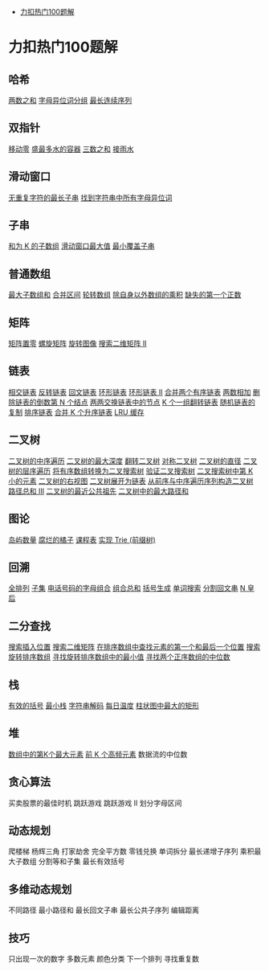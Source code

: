 - [力扣热门100题解](#力扣热门100题解)
# 力扣热门100题解
## 哈希
[两数之和](力扣100/1.%20两数之和.md)
[字母异位词分组](力扣100/49.%20字母异位词分组.md)
[最长连续序列](力扣100/128.%20最长连续序列.md)
## 双指针
[移动零](力扣100/283.%20移动零.md)
[盛最多水的容器](力扣100/11.%20盛最多水的容器.md)
[三数之和](力扣100/15.%20三数之和.md)
[接雨水](力扣100/42.%20接雨水.md)
## 滑动窗口
[无重复字符的最长子串](力扣100/3.%20无重复字符的最长子串.md)
[找到字符串中所有字母异位词](力扣100/438.%20找到字符串中所有字母异位词.md)
## 子串
[和为 K 的子数组](力扣100/560.%20和为%20K%20的子数组.md)
[滑动窗口最大值](力扣100/239.%20滑动窗口最大值.md)
[最小覆盖子串](力扣100/76.%20最小覆盖子串.md)
## 普通数组
[最大子数组和](力扣100/53.%20最大子数组和.md)
[合并区间](/力扣100/56.%20合并区间.md)
[轮转数组](/力扣100/189.%20轮转数组.md)
[除自身以外数组的乘积](/力扣100/238.%20除自身以外数组的乘积.md)
[缺失的第一个正数](/力扣100/41.%20缺失的第一个正数.md)
## 矩阵
[矩阵置零](/力扣100/73.%20矩阵置零.md)
[螺旋矩阵](/力扣100/54.%20螺旋矩阵.md)
[旋转图像](/力扣100/48.%20旋转图像.md)
[搜索二维矩阵 II](/力扣100/240.%20搜索二维矩阵%20II.md)
## 链表
[相交链表](/力扣100/160.%20相交链表.md)
[反转链表](/力扣100/206.%20反转链表.md)
[回文链表](/力扣100/234.%20回文链表.md)
[环形链表](/力扣100/141.%20环形链表.md)
[环形链表 II](/力扣100/142.%20环形链表%20II.md)
[合并两个有序链表](/力扣100/21.%20合并两个有序链表.md)
[两数相加](/力扣100/2.%20两数相加.md)
[删除链表的倒数第 N 个结点](/力扣100/19.%20删除链表的倒数第%20N%20个结点.md)
[两两交换链表中的节点](/力扣100/24.%20两两交换链表中的节点.md)
[K 个一组翻转链表](/力扣100/25.%20K%20个一组翻转链表.md)
[随机链表的复制](/力扣100/138.%20随机链表的复制.md)
[排序链表](/力扣100/148.%20排序链表.md)
[合并 K 个升序链表](/力扣100/23.%20合并%20K%20个升序链表.md)
[LRU 缓存](/力扣100/146.%20LRU%20缓存.md)
## 二叉树
[二叉树的中序遍历](/力扣100/94.%20二叉树的中序遍历.md)
[二叉树的最大深度](/力扣100/104.%20二叉树的最大深度.md)
[翻转二叉树](/力扣100/226.%20翻转二叉树.md)
[对称二叉树](/力扣100/101.%20对称二叉树.md)
[二叉树的直径](/力扣100/543.%20二叉树的直径.md)
[二叉树的层序遍历](/力扣100/102.%20二叉树的层序遍历.md)
[将有序数组转换为二叉搜索树](/力扣100/108.%20将有序数组转换为二叉搜索树.md)
[验证二叉搜索树](/力扣100/98.%20验证二叉搜索树.md)
[二叉搜索树中第 K 小的元素](/力扣100/230.%20二叉搜索树中第%20K%20小的元素.md)
[二叉树的右视图](/力扣100/199.%20二叉树的右视图.md)
[二叉树展开为链表](/力扣100/114.%20二叉树展开为链表.md)
[从前序与中序遍历序列构造二叉树](/力扣100/105.%20从前序与中序遍历序列构造二叉树.md)
[路径总和 III](/力扣100/437.%20路径总和%20III.md)
[二叉树的最近公共祖先](/力扣100/236.%20二叉树的最近公共祖先.md)
[二叉树中的最大路径和](/力扣100/124.%20二叉树中的最大路径和.md)
## 图论
[岛屿数量](/力扣100/200.%20岛屿数量.md)
[腐烂的橘子](/力扣100/994.%20腐烂的橘子.md)
[课程表](/力扣100/207.%20课程表.md)
[实现 Trie (前缀树)](/力扣100/208.%20实现%20Trie%20(前缀树).md)
## 回溯
[全排列](/力扣100/46.%20全排列.md)
[子集](/力扣100/78.%20子集.md)
[电话号码的字母组合](/力扣100/17.%20电话号码的字母组合.md)
[组合总和](/力扣100/39.%20组合总和.md)
[括号生成](/力扣100/22.%20括号生成.md)
[单词搜索](/力扣100/79.%20单词搜索.md)
[分割回文串](/力扣100/131.%20分割回文串.md)
[N 皇后](/力扣100/51.%20N%20皇后.md)
## 二分查找
[搜索插入位置](/力扣100/35.%20搜索插入位置.md)
[搜索二维矩阵](/力扣100/74.%20搜索二维矩阵.md)
[在排序数组中查找元素的第一个和最后一个位置](/力扣100/34.%20在排序数组中查找元素的第一个和最后一个位置.md)
[搜索旋转排序数组](/力扣100/33.%20搜索旋转排序数组.md)
[寻找旋转排序数组中的最小值](/力扣100/153.%20寻找旋转排序数组中的最小值.md)
[寻找两个正序数组的中位数](/力扣100/4.%20寻找两个正序数组的中位数.md)
## 栈
[有效的括号](/力扣100/20.%20有效的括号.md)
[最小栈](/力扣100/155.%20最小栈.md)
[字符串解码](/力扣100/394.%20字符串解码.md)
[每日温度](/力扣100/739.%20每日温度.md)
[柱状图中最大的矩形](/力扣100/84.%20柱状图中最大的矩形.md)
## 堆
[数组中的第K个最大元素](/力扣100/215.%20数组中的第K个最大元素.md)
[前 K 个高频元素](/力扣100/347.%20前%20K%20个高频元素.md)
数据流的中位数
## 贪心算法
买卖股票的最佳时机
跳跃游戏
跳跃游戏 II
划分字母区间
## 动态规划
爬楼梯
杨辉三角
打家劫舍
完全平方数
零钱兑换
单词拆分
最长递增子序列
乘积最大子数组
分割等和子集
最长有效括号
## 多维动态规划
不同路径
最小路径和
最长回文子串
最长公共子序列
编辑距离
## 技巧
只出现一次的数字
多数元素
颜色分类
下一个排列
寻找重复数